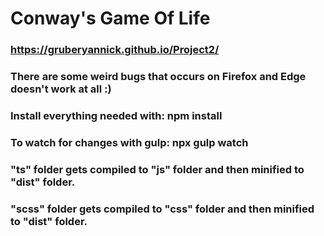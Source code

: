 # Conway's Game Of Life
### https://gruberyannick.github.io/Project2/
### There are some weird bugs that occurs on Firefox and Edge doesn't work at all :)
### Install everything needed with: npm install
### To watch for changes with gulp: npx gulp watch
### "ts" folder gets compiled to "js" folder and then minified to "dist" folder.
### "scss" folder gets compiled to "css" folder and then minified to "dist" folder.